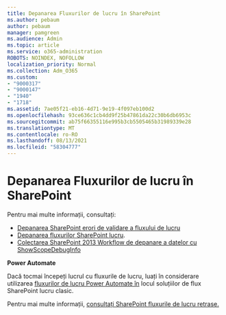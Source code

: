 ```yaml
---
title: Depanarea Fluxurilor de lucru în SharePoint
ms.author: pebaum
author: pebaum
manager: pamgreen
ms.audience: Admin
ms.topic: article
ms.service: o365-administration
ROBOTS: NOINDEX, NOFOLLOW
localization_priority: Normal
ms.collection: Adm_O365
ms.custom:
- "9000317"
- "9000147"
- "1940"
- "1718"
ms.assetid: 7ae05f21-eb16-4d71-9e19-4f097eb100d2
ms.openlocfilehash: 93ce636c1cb4dd9f25b47861da22c30b6db6953c
ms.sourcegitcommit: ab75f66355116e995b3cb5505465b31989339e28
ms.translationtype: MT
ms.contentlocale: ro-RO
ms.lasthandoff: 08/13/2021
ms.locfileid: "58304777"
---
```

# <a name="troubleshoot-workflows-in-sharepoint"></a>Depanarea Fluxurilor de lucru în SharePoint

Pentru mai multe informații, consultați:

- [Depanarea SharePoint erori de validare a fluxului de lucru](https://docs.microsoft.com/sharepoint/dev/general-development/troubleshooting-sharepoint-server-workflow-validation-errors-in-visio)
- [Depanarea fluxurilor SharePoint lucru](https://docs.microsoft.com/sharepoint/dev/general-development/debugging-sharepoint-server-workflows).
- [Colectarea SharePoint 2013 Workflow de depanare a datelor cu ShowScopeDebugInfo](https://docs.microsoft.com/sharepoint/troubleshoot/workflows/gather-workflow-data)

**Power Automate**

Dacă tocmai începeți lucrul cu fluxurile de lucru, luați în considerare utilizarea [fluxurilor de lucru Power Automate în](https://docs.microsoft.com/power-automate/modern-approvals) locul soluțiilor de flux SharePoint lucru clasic.

Pentru mai multe informații, [consultați SharePoint fluxurile de lucru retrase.](https://docs.microsoft.com/alchemyinsights/sharepoint-workflows-retiring)
